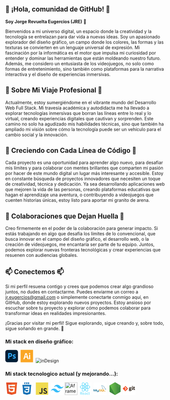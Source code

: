 ## 🚀 ¡Hola, comunidad de GitHub! 🚀
**Soy Jorge Revuelta Eugercios (JRE)** 👋

Bienvenidos a mi universo digital, un espacio donde la creatividad y la tecnología se entrelazan para dar vida a nuevas ideas. Soy un apasionado explorador del diseño gráfico, un campo donde los colores, las formas y las texturas se convierten en un lenguaje universal de expresión. Mi fascinación por la informática es el motor que impulsa mi curiosidad por entender y dominar las herramientas que están moldeando nuestro futuro. Además, me considero un entusiasta de los videojuegos, no solo como formas de entretenimiento, sino también como plataformas para la narrativa interactiva y el diseño de experiencias inmersivas.

## 🌟  Sobre Mi Viaje Profesional 🌟

Actualmente, estoy sumergiéndome en el vibrante mundo del Desarrollo Web Full Stack. Mi travesía académica y autodidacta me ha llevado a explorar tecnologías inmersivas que borran las líneas entre lo real y lo virtual, creando experiencias digitales que cautivan y sorprenden. Este camino no solo ha agudizado mis habilidades técnicas, sino que también ha ampliado mi visión sobre cómo la tecnología puede ser un vehículo para el cambio social y la innovación.

## 🌱 Creciendo con Cada Línea de Código 🌱

Cada proyecto es una oportunidad para aprender algo nuevo, para desafiar mis límites y para colaborar con mentes brillantes que comparten mi pasión por hacer de este mundo digital un lugar más interesante y accesible. Estoy en constante búsqueda de proyectos innovadores que necesiten un toque de creatividad, técnica y dedicación. Ya sea desarrollando aplicaciones web que mejoren la vida de las personas, creando plataformas educativas que hagan el aprendizaje una aventura, o contribuyendo a videojuegos que cuenten historias únicas, estoy listo para aportar mi granito de arena.

## 💞️ Colaboraciones que Dejan Huella 💞️

Creo firmemente en el poder de la colaboración para generar impacto. Si estás trabajando en algo que desafía los límites de lo convencional, que busca innovar en el campo del diseño gráfico, el desarrollo web, o la creación de videojuegos, me encantaría ser parte de tu equipo. Juntos, podemos explorar nuevas fronteras tecnológicas y crear experiencias que resuenen con audiencias globales.

## 📫 Conectemos 📫

Si mi perfil resuena contigo y crees que podemos crear algo grandioso juntos, no dudes en contactarme. Puedes enviarme un correo a jr.eugercios@gmail.com o simplemente conectarte conmigo aquí, en GitHub, donde estoy explorando nuevos proyectos. Estoy ansioso por escuchar sobre tu proyecto y explorar cómo podemos colaborar para transformar ideas en realidades impresionantes.

¡Gracias por visitar mi perfil! Sigue explorando, sigue creando y, sobre todo, sigue soñando en grande. 🌈



<div align="left">
    <h3>Mi stack en diseño gráfico:</h3>
        <img src="https://github.com/devicons/devicon/blob/master/icons/photoshop/photoshop-original.svg" title="Photoshop" alt="Photoshop" width="40" height="40"/>&nbsp
        <img src="https://github.com/devicons/devicon/blob/master/icons/illustrator/illustrator-plain.svg" title="Illustrator" alt="IllustratorL" width="40" height="40"/>&nbsp
        <img src="https://upload.wikimedia.org/wikipedia/commons/4/48/Adobe_InDesign_CC_icon.svg" title="InDesign" alt="inDesign" width="40" height="40"/>&nbsp
</div>

<div align="left">
    <h3>Mi stack tecnologico actual (y mejorando...):</h3>
    <div id="tech">
        <img src="https://github.com/devicons/devicon/blob/master/icons/html5/html5-original.svg" title="HTML5" alt="HTML" width="40" height="40"/>&nbsp;
        <img src="https://github.com/devicons/devicon/blob/master/icons/css3/css3-plain-wordmark.svg"  title="CSS3" alt="CSS" width="40" height="40"/>&nbsp;
        <img src="https://github.com/devicons/devicon/blob/master/icons/javascript/javascript-original.svg" title="JavaScript" alt="JavaScript" width="40" height="40"/>&nbsp;
        <img src="https://github.com/devicons/devicon/blob/master/icons/tailwindcss/tailwindcss-original.svg" title="TailwindCSS" **alt="Java" width="40" height="40"/>
        <img src="https://upload.wikimedia.org/wikipedia/commons/9/92/A-Frame_logo.png" title="Aframe" **alt="Aframe" width="40" height="40"/>
        <img src="https://github.com/devicons/devicon/blob/master/icons/react/react-original-wordmark.svg" title="React" alt="React" width="40" height="40"/>&nbsp;
        <img src="https://github.com/devicons/devicon/blob/master/icons/mysql/mysql-original-wordmark.svg" title="MySQL"  alt="MySQL" width="40" height="40"/>&nbsp;
        <img src="https://github.com/devicons/devicon/blob/master/icons/nodejs/nodejs-original.svg" title="Node.js" alt="Node.js" width="40" height="40"/>  
        <img src="https://github.com/devicons/devicon/blob/master/icons/git/git-original-wordmark.svg" title="Git" alt="Git" width="40" height="40"/>    


</div>
<!---
JREdesign/JREdesign is a ✨ special ✨ repository because its `README.md` (this file) appears on your GitHub profile.
You can click the Preview link to take a look at your changes.
--->

